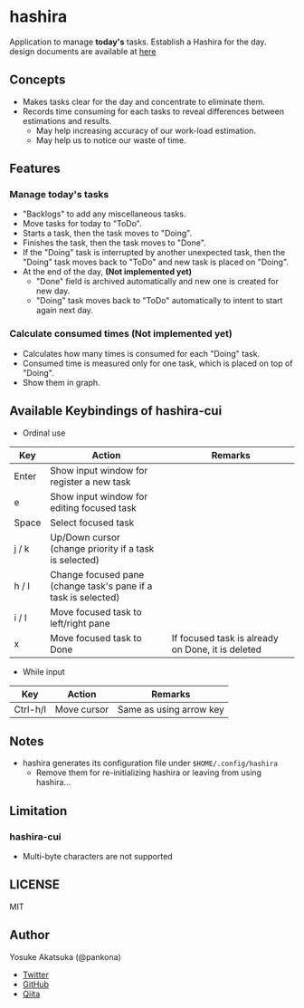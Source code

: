 # hashira

Application to manage **today's** tasks. Establish a Hashira for the day.  
design documents are available at [here](https://pankona.github.io/hashira/)

## Concepts

* Makes tasks clear for the day and concentrate to eliminate them.
* Records time consuming for each tasks to reveal differences between estimations and results.
  * May help increasing accuracy of our work-load estimation.
  * May help us to notice our waste of time.

## Features

### Manage today's tasks

* "Backlogs" to add any miscellaneous tasks.
* Move tasks for today to "ToDo".
* Starts a task, then the task moves to "Doing".
* Finishes the task, then the task moves to "Done".
* If the "Doing" task is interrupted by another unexpected task, then the "Doing" task moves back to "ToDo" and new task is placed on "Doing".
* At the end of the day, **(Not implemented yet)**
  * "Done" field is archived automatically and new one is created for new day.
  * "Doing" task moves back to "ToDo" automatically to intent to start again next day.

### Calculate consumed times **(Not implemented yet)**

* Calculates how many times is consumed for each "Doing" task.
* Consumed time is measured only for one task, which is placed on top of "Doing".
* Show them in graph. 

## Available Keybindings of hashira-cui

* Ordinal use

| Key   | Action                                                            | Remarks                                           |
|-------|-------------------------------------------------------------------|---------------------------------------------------|
| Enter | Show input window for register a new task                         |                                                   |
| e     | Show input window for editing focused task                        |                                                   |
| Space | Select focused task                                               |                                                   |
| j / k | Up/Down cursor<br>(change priority if a task is selected)         |                                                   |
| h / l | Change focused pane<br>(change task's pane if a task is selected) |                                                   |
| i / I | Move focused task to left/right pane                              |                                                   |
| x     | Move focused task to Done                                         | If focused task is already on Done, it is deleted |

* While input

| Key      | Action      | Remarks                 |
|----------|-------------|-------------------------|
| Ctrl-h/l | Move cursor | Same as using arrow key |


## Notes

* hashira generates its configuration file under `$HOME/.config/hashira`
  * Remove them for re-initializing hashira or leaving from using hashira...

## Limitation

### hashira-cui

* Multi-byte characters are not supported

## LICENSE

MIT

## Author

Yosuke Akatsuka (@pankona)
* [Twitter](https://twitter.com/pankona)
* [GitHub](https://github.com/pankona)
* [Qiita](https://qiita.com/pankona)
